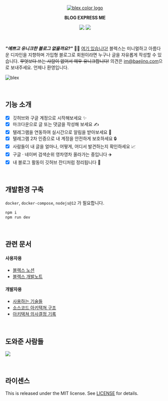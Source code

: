 

<p align="center">
    <a href="https://github.com/baealex/BLEX">
        <img alt="blex color logo" src="https://user-images.githubusercontent.com/35596687/76856570-de2b8a80-6896-11ea-8827-fc2f1966fa23.png">
    </a>
</p>

<p align="center">
    <strong>BLOG EXPRESS ME</strong>
</p>

<p align="center">
    <img src="https://img.shields.io/badge/nextjs-13.1.6-yellow?style=flat-square">
    <img src="https://img.shields.io/badge/django-4.1.6-blue?style=flat-square">
</p>

<br>

***"예쁘고 유니크한 블로그 없을까요?"*** 🙋‍♂️ [여기 있습니다!](https://blex.me) 블렉스는 미니멀하고 아름다운 디자인을 지향하며 가입형 블로그로 회원이라면 누구나 글을 자유롭게 작성할 수 있습니다. ~~무엇보다 쓰는 사람이 없어서 매우 유니크합니다!~~ 의견은 [im@baejino.com](mailto:im@baejino.com)으로 보내주세요. 언제나 환영입니다.

![blex](https://user-images.githubusercontent.com/35596687/144164653-d4ed4668-f872-4600-938d-a824bd4b8599.jpg)

<br>

## 기능 소개

- [x] 깃허브와 구글 계정으로 시작해보세요 ✨
- [x] 마크다운으로 글 또는 댓글을 작성해 보세요 ✍️
- [x] 텔레그램을 연동하여 실시간으로 알림을 받아보세요 🚀
- [x] 텔레그램 2차 인증으로 내 계정을 안전하게 보호하세요 🔒
- [x] 사람들이 내 글을 얼마나, 어떻게, 어디서 발견하는지 확인하세요 📈
- [x] 구글 · 네이버 검색순위 영차영차 올라가는 중입니다 ✈️
- [x] 내 블로그 활동이 깃허브 잔디처럼 정리됩니다 🌿

<br>

## 개발환경 구축

`docker`, `docker-compose`, `nodejs@12` 가 필요합니다.

```bash
npm i
npm run dev
```

<br>

## 관련 문서

#### 사용자용

- [블렉스 노션](https://blex.me/notion)
- [블렉스 개발노트](https://blex.me/@baealex/series/%EB%B8%94%EB%A0%89%EC%8A%A4-%EC%9D%B4%EC%95%BC%EA%B8%B0)

#### 개발자용

- [사용하는 기술들](documents/Tech-Stack.md)
- [소스코드 아키택쳐 구조](documents/Architecture.md)
- [아키택쳐 의사결정 기록](documents/Architecture-Decision-Records.md)

<br>

## 도와준 사람들

<a href="https://github.com/baealex/BLEX/graphs/contributors">
  <img src="https://contributors-img.web.app/image?repo=baealex/BLEX" />
</a>

<p><br></p>

## 라이센스

This is released under the MIT license. See [LICENSE](LICENSE) for details.
